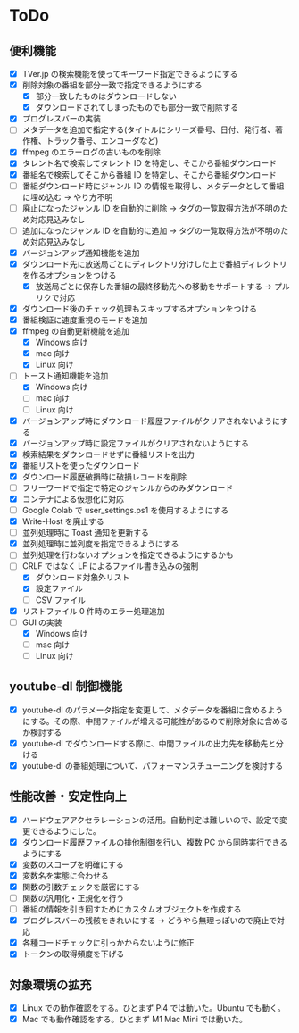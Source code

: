# ToDo

## 便利機能

- [x] TVer.jp の検索機能を使ってキーワード指定できるようにする
- [x] 削除対象の番組を部分一致で指定できるようにする
  - [x] 部分一致したものはダウンロードしない
  - [x] ダウンロードされてしまったものでも部分一致で削除する
- [x] プログレスバーの実装
- [ ] メタデータを追加で指定する(タイトルにシリーズ番号、日付、発行者、著作権、トラック番号、エンコーダなど)
- [x] ffmpeg のエラーログの古いものを削除
- [x] タレント名で検索してタレント ID を特定し、そこから番組ダウンロード
- [x] 番組名で検索してそこから番組 ID を特定し、そこから番組ダウンロード
- [ ] 番組ダウンロード時にジャンル ID の情報を取得し、メタデータとして番組に埋め込む → やり方不明
- [ ] 廃止になったジャンル ID を自動的に削除 → タグの一覧取得方法が不明のため対応見込みなし
- [ ] 追加になったジャンル ID を自動的に追加 → タグの一覧取得方法が不明のため対応見込みなし
- [x] バージョンアップ通知機能を追加
- [x] ダウンロード先に放送局ごとにディレクトリ分けした上で番組ディレクトリを作るオプションをつける
  - [x] 放送局ごとに保存した番組の最終移動先への移動をサポートする → プルリクで対応
- [x] ダウンロード後のチェック処理もスキップするオプションをつける
- [x] 番組検証に速度重視のモードを追加
- [x] ffmpeg の自動更新機能を追加
  - [x] Windows 向け
  - [x] mac 向け
  - [x] Linux 向け
- [ ] トースト通知機能を追加
  - [x] Windows 向け
  - [ ] mac 向け
  - [ ] Linux 向け
- [x] バージョンアップ時にダウンロード履歴ファイルがクリアされないようにする
- [x] バージョンアップ時に設定ファイルがクリアされないようにする
- [x] 検索結果をダウンロードせずに番組リストを出力
- [x] 番組リストを使ったダウンロード
- [x] ダウンロード履歴破損時に破損レコードを削除
- [ ] フリーワードで指定で特定のジャンルからのみダウンロード
- [x] コンテナによる仮想化に対応
- [ ] Google Colab で user_settings.ps1 を使用するようにする
- [x] Write-Host を廃止する
- [ ] 並列処理時に Toast 通知を更新する
- [x] 並列処理時に並列度を指定できるようにする
- [ ] 並列処理を行わないオプションを指定できるようにするかも
- [ ] CRLF ではなく LF によるファイル書き込みの強制
  - [x] ダウンロード対象外リスト
  - [x] 設定ファイル
  - [ ] CSV ファイル
- [x] リストファイル 0 件時のエラー処理追加
- [ ] GUI の実装
  - [x] Windows 向け
  - [ ] mac 向け
  - [ ] Linux 向け

## youtube-dl 制御機能

- [x] youtube-dl のパラメータ指定を変更して、メタデータを番組に含めるようにする。その際、中間ファイルが増える可能性があるので削除対象に含めるか検討する
- [x] youtube-dl でダウンロードする際に、中間ファイルの出力先を移動先と分ける
- [x] youtube-dl の番組処理について、パフォーマンスチューニングを検討する

## 性能改善・安定性向上

- [x] ハードウェアアクセラレーションの活用。自動判定は難しいので、設定で変更できるようにした。
- [x] ダウンロード履歴ファイルの排他制御を行い、複数 PC から同時実行できるようにする
- [x] 変数のスコープを明確にする
- [x] 変数名を実態に合わせる
- [x] 関数の引数チェックを厳密にする
- [ ] 関数の汎用化・正規化を行う
- [ ] 番組の情報を引き回すためにカスタムオブジェクトを作成する
- [x] プログレスバーの残骸をきれいにする → どうやら無理っぽいので廃止で対応
- [x] 各種コードチェックに引っかからないように修正
- [x] トークンの取得頻度を下げる

## 対象環境の拡充

- [x] Linux での動作確認をする。ひとまず Pi4 では動いた。Ubuntu でも動く。
- [x] Mac でも動作確認をする。ひとまず M1 Mac Mini では動いた。
